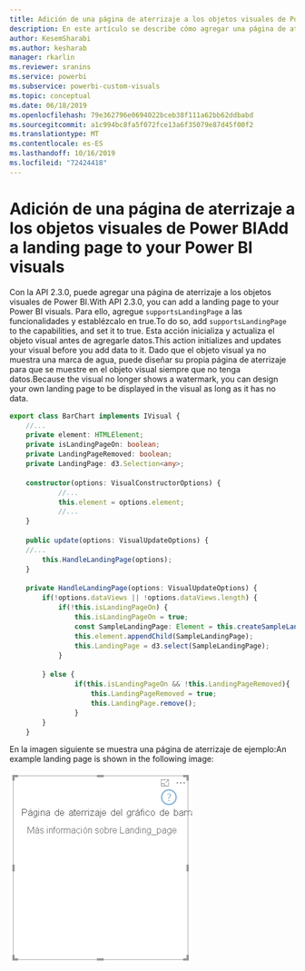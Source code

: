 ```yaml
---
title: Adición de una página de aterrizaje a los objetos visuales de Power BI
description: En este artículo se describe cómo agregar una página de aterrizaje a objetos visuales de Power BI.
author: KesemSharabi
ms.author: kesharab
manager: rkarlin
ms.reviewer: sranins
ms.service: powerbi
ms.subservice: powerbi-custom-visuals
ms.topic: conceptual
ms.date: 06/18/2019
ms.openlocfilehash: 79e362796e0694022bceb38f111a62bb62ddbabd
ms.sourcegitcommit: a1c994bc8fa5f072fce13a6f35079e87d45f00f2
ms.translationtype: MT
ms.contentlocale: es-ES
ms.lasthandoff: 10/16/2019
ms.locfileid: "72424418"
---
```

# <a name="add-a-landing-page-to-your-power-bi-visuals"></a><span data-ttu-id="9c624-103">Adición de una página de aterrizaje a los objetos visuales de Power BI</span><span class="sxs-lookup"><span data-stu-id="9c624-103">Add a landing page to your Power BI visuals</span></span>

<span data-ttu-id="9c624-104">Con la API 2.3.0, puede agregar una página de aterrizaje a los objetos visuales de Power BI.</span><span class="sxs-lookup"><span data-stu-id="9c624-104">With API 2.3.0, you can add a landing page to your Power BI visuals.</span></span> <span data-ttu-id="9c624-105">Para ello, agregue `supportsLandingPage` a las funcionalidades y establézcalo en true.</span><span class="sxs-lookup"><span data-stu-id="9c624-105">To do so, add `supportsLandingPage` to the capabilities, and set it to true.</span></span> <span data-ttu-id="9c624-106">Esta acción inicializa y actualiza el objeto visual antes de agregarle datos.</span><span class="sxs-lookup"><span data-stu-id="9c624-106">This action initializes and updates your visual before you add data to it.</span></span> <span data-ttu-id="9c624-107">Dado que el objeto visual ya no muestra una marca de agua, puede diseñar su propia página de aterrizaje para que se muestre en el objeto visual siempre que no tenga datos.</span><span class="sxs-lookup"><span data-stu-id="9c624-107">Because the visual no longer shows a watermark, you can design your own landing page to be displayed in the visual as long as it has no data.</span></span>

```typescript
export class BarChart implements IVisual {
    //...
    private element: HTMLElement;
    private isLandingPageOn: boolean;
    private LandingPageRemoved: boolean;
    private LandingPage: d3.Selection<any>;

    constructor(options: VisualConstructorOptions) {
            //...
            this.element = options.element;
            //...
    }

    public update(options: VisualUpdateOptions) {
    //...
        this.HandleLandingPage(options);
    }

    private HandleLandingPage(options: VisualUpdateOptions) {
        if(!options.dataViews || !options.dataViews.length) {
            if(!this.isLandingPageOn) {
                this.isLandingPageOn = true;
                const SampleLandingPage: Element = this.createSampleLandingPage(); //create a landing page
                this.element.appendChild(SampleLandingPage);
                this.LandingPage = d3.select(SampleLandingPage);
            }

        } else {
                if(this.isLandingPageOn && !this.LandingPageRemoved){
                    this.LandingPageRemoved = true;
                    this.LandingPage.remove();
                }
        }
    }
```

<span data-ttu-id="9c624-108">En la imagen siguiente se muestra una página de aterrizaje de ejemplo:</span><span class="sxs-lookup"><span data-stu-id="9c624-108">An example landing page is shown in the following image:</span></span>

![captura de pantalla de la página de aterrizaje](./media/landing-page.png)
